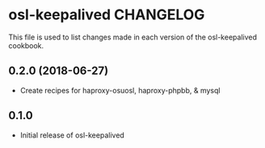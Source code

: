osl-keepalived CHANGELOG
========================
This file is used to list changes made in each version of the
osl-keepalived cookbook.

0.2.0 (2018-06-27)
------------------
- Create recipes for haproxy-osuosl, haproxy-phpbb, & mysql

0.1.0
-----
- Initial release of osl-keepalived

